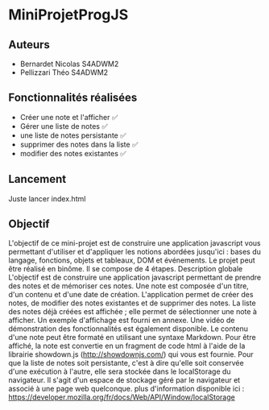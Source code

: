 # MiniProjetProgJS

## Auteurs
- Bernardet Nicolas S4ADWM2
- Pellizzari Théo S4ADWM2

## Fonctionnalités réalisées
- Créer une note et l'afficher ✅
- Gérer une liste de notes ✅
- une liste de notes persistante ✅
- supprimer des notes dans la liste ✅
- modifier des notes existantes ✅

## Lancement
Juste lancer index.html

## Objectif
L'objectif de ce mini-projet est de construire une application javascript vous permettant d'utiliser et
d'appliquer les notions abordées jusqu'ici : bases du langage, fonctions, objets et tableaux, DOM et
événements.
Le projet peut être réalisé en binôme. Il se compose de 4 étapes.
Description globale
L'objectif est de construire une application javascript permettant de prendre des notes et de
mémoriser ces notes.
Une note est composée d'un titre, d'un contenu et d'une date de création. L'application permet de
créer des notes, de modifier des notes existantes et de supprimer des notes.
La liste des notes déjà créées est affichée ; elle permet de sélectionner une note à afficher.
Un exemple d'affichage est fourni en annexe. Une vidéo de démonstration des fonctionnalités est
également disponible.
Le contenu d'une note peut être formaté en utilisant une syntaxe Markdown. Pour être affiché, la
note est convertie en un fragment de code html à l'aide de la librairie showdown.js
(http://showdownjs.com/) qui vous est fournie.
Pour que la liste de notes soit persistante, c'est à dire qu'elle soit conservée d'une exécution à l'autre,
elle sera stockée dans le localStorage du navigateur. Il s'agit d'un espace de stockage géré par le
navigateur et associé à une page web quelconque. plus d'information disponible ici :
https://developer.mozilla.org/fr/docs/Web/API/Window/localStorage

